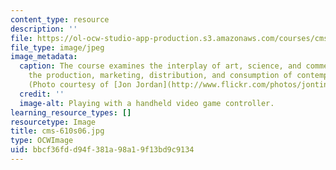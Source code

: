 ```yaml
---
content_type: resource
description: ''
file: https://ol-ocw-studio-app-production.s3.amazonaws.com/courses/cms-610-media-industries-and-systems-spring-2006/bbcf36fdd94f381a98a19f13bd9c9134_cms-610s06.jpg
file_type: image/jpeg
image_metadata:
  caption: The course examines the interplay of art, science, and commerce shaping
    the production, marketing, distribution, and consumption of contemporary media.
    (Photo courtesy of [Jon Jordan](http://www.flickr.com/photos/jontintinjordan/).)
  credit: ''
  image-alt: Playing with a handheld video game controller.
learning_resource_types: []
resourcetype: Image
title: cms-610s06.jpg
type: OCWImage
uid: bbcf36fd-d94f-381a-98a1-9f13bd9c9134
---
```

